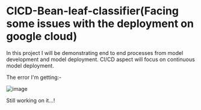 # CICD-Bean-leaf-classifier(Facing some issues with the deployment on google cloud)
In this project  I will be demonstrating end to end processes from model development and model deployment. CI/CD aspect will focus on continuous model deployment.

The error I'm getting:-

![image](https://user-images.githubusercontent.com/67225894/168853829-2288a55e-b0f6-48e9-9ae3-ee4681859c87.png)

Still working on it...!
